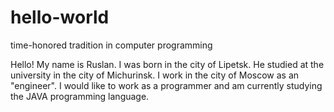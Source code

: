 # hello-world
time-honored tradition in computer programming

Hello! My name is Ruslan. I was born in the city of Lipetsk. He studied at the university in the city of Michurinsk. I work in the city of Moscow as an "engineer". I would like to work as a programmer and am currently studying the JAVA programming language.
